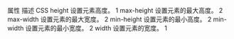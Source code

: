 属性	描述	CSS
height	设置元素高度。	1
max-height	设置元素的最大高度。	2
max-width	设置元素的最大宽度。	2
min-height	设置元素的最小高度。	2
min-width	设置元素的最小宽度。	2
width	设置元素的宽度。	1
